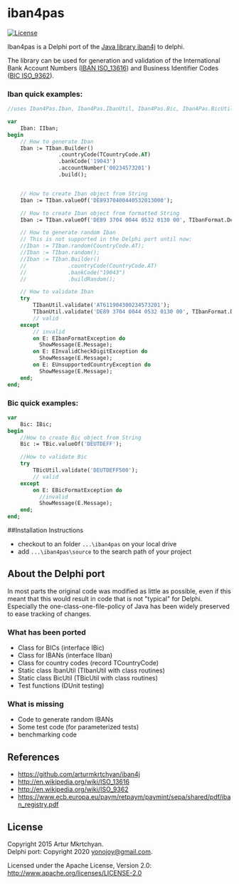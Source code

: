 iban4pas
========


[![License](https://img.shields.io/badge/License-Apache%202.0-blue.svg)](https://raw.githubusercontent.com/arturmkrtchyan/iban4j/master/LICENSE.txt)

Iban4pas is a Delphi port of the [Java library iban4j](https://github.com/arturmkrtchyan/iban4j) to delphi.

The library can be used for generation and validation of the International Bank Account Numbers (<a href="http://en.wikipedia.org/wiki/ISO_13616" target="_blank">IBAN ISO_13616</a>) and Business Identifier Codes (<a href="http://en.wikipedia.org/wiki/ISO_9362" target="_blank">BIC ISO_9362</a>).


### Iban quick examples:

```pascal
//uses Iban4Pas.Iban, Iban4Pas.IbanUtil, Iban4Pas.Bic, Iban4Pas.BicUtil, Iban4Pas.CountryCode;

var
    Iban: IIban;
begin
    // How to generate Iban
    Iban := TIban.Builder()
                .countryCode(TCountryCode.AT)
                .bankCode('19043')
                .accountNumber('00234573201')
                .build();


    // How to create Iban object from String
    Iban := TIban.valueOf('DE89370400440532013000');

    // How to create Iban object from formatted String
    Iban := TIban.valueOf('DE89 3704 0044 0532 0130 00', TIbanFormat.Default);

    // How to generate random Iban
    // This is not supported in the Delphi port until now:
    //Iban := TIban.random(CountryCode.AT);
    //Iban := TIban.random();
    //Iban := TIban.Builder()
    //             .countryCode(CountryCode.AT)
    //             .bankCode("19043")
    //             .buildRandom();

    // How to validate Iban
    try
        TIbanUtil.validate('AT611904300234573201');
        TIbanUtil.validate('DE89 3704 0044 0532 0130 00', TIbanFormat.Default);
        // valid
    except
        // invalid
        on E: EIbanFormatException do
          ShowMessage(E.Message);
        on E: EInvalidCheckDigitException do
          ShowMessage(E.Message);
        on E: EUnsupportedCountryException do
          ShowMessage(E.Message);
    end;
end;
```

### Bic quick examples:

```pascal
var
    Bic: IBic;
begin
    //How to create Bic object from String
    Bic := TBic.valueOf('DEUTDEFF');

    //How to validate Bic
    try
        TBicUtil.validate('DEUTDEFF500');
        // valid
    except
        on E: EBicFormatException do
          //invalid
          ShowMessage(E.Message);
    end;
end;
```

##Installation Instructions
* checkout to an folder `...\iban4pas` on your local drive
* add `...\iban4pas\source` to the search path of your project


## About the Delphi port
In most parts the original code was modified as little as possible, even if this meant that this would result in code that is not "typical" for Delphi. Especially the one-class-one-file-policy of Java has been widely preserved to ease tracking of changes.

### What has been ported 
* Class for BICs (interface IBic)
* Class for IBANs (interface IIban)
* Class for country codes (record TCountryCode)
* Static class IbanUtil (TIbanUtil with class routines)
* Static class BicUtil (TBicUtil with class routines)
* Test functions (DUnit testing)

### What is missing
* Code to generate random IBANs
* Some test code (for parameterized tests)
* benchmarking code

## References
- https://github.com/arturmkrtchyan/iban4j
- http://en.wikipedia.org/wiki/ISO_13616
- http://en.wikipedia.org/wiki/ISO_9362
- https://www.ecb.europa.eu/paym/retpaym/paymint/sepa/shared/pdf/iban_registry.pdf

## License
Copyright 2015 Artur Mkrtchyan.  
Delphi port: Copyright 2020 yonojoy@gmail.com.

Licensed under the Apache License, Version 2.0: http://www.apache.org/licenses/LICENSE-2.0


